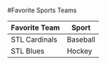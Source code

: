 #Favorite Sports Teams

| Favorite Team | Sport |
| ------------- | ----- |
| STL Cardinals | Baseball |
| STL Blues     | Hockey   |
